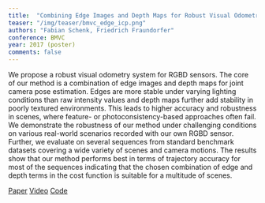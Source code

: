 ```yaml
---
title:  "Combining Edge Images and Depth Maps for Robust Visual Odometry"
teaser: "/img/teaser/bmvc_edge_icp.png"
authors: "Fabian Schenk, Friedrich Fraundorfer"
conference: BMVC
year: 2017 (poster)
comments: false
---
```

We propose a robust visual odometry system for RGBD sensors. The
core of our method is a combination of edge images and depth maps for joint camera pose
estimation. Edges are more stable under varying lighting conditions than raw intensity
values and depth maps further add stability in poorly textured environments. This leads
to higher accuracy and robustness in scenes, where feature- or photoconsistency-based
approaches often fail. We demonstrate the robustness of our method under challenging
conditions on various real-world scenarios recorded with our own RGBD sensor.
Further, we evaluate on several sequences from standard benchmark datasets covering a
wide variety of scenes and camera motions. The results show that our method performs
best in terms of trajectory accuracy for most of the sequences indicating that the chosen
combination of edge and depth terms in the cost function is suitable for a multitude of
scenes.

[Paper](https://pure.tugraz.at/ws/portalfiles/portal/10383987/0661.pdf)
[Video](https://youtu.be/uj3rRyqSEnQ)
[Code](https://github.com/fabianschenk/REVO)
